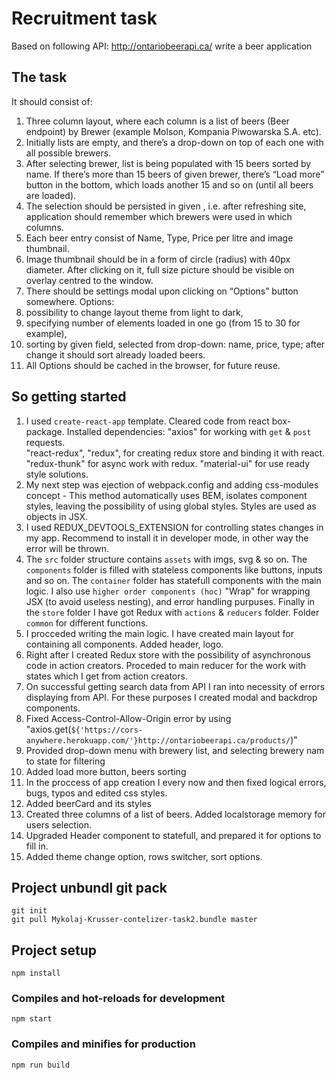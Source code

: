 # Recruitment task

Based on following API: http://ontariobeerapi.ca/ write a beer application

## The task

It should consist of:

1. Three column layout, where each column is a list of beers (Beer endpoint) by Brewer (example Molson, Kompania Piwowarska S.A. etc).
2. Initially lists are empty, and there’s a drop-down on top of each one with all possible brewers.
3. After selecting brewer, list is being populated with 15 beers sorted by name. If there’s more than 15 beers of given brewer, there’s “Load more” button in the bottom, which loads another 15 and so on (until all beers are loaded).
4. The selection should be persisted in given , i.e. after refreshing site, application should remember which brewers were used in which columns.
5. Each beer entry consist of Name, Type,  Price per litre and image thumbnail.
6. Image thumbnail should be in a form of circle (radius) with 40px diameter. After clicking on it, full size picture should be visible on overlay centred to the window.
7. There should be settings modal upon clicking on “Options” button somewhere. Options:
1. possibility to change layout theme from light to dark,
2. specifying number of elements loaded in one go (from 15 to 30 for example),
3. sorting by given field, selected from drop-down: name, price, type; after change it should sort already loaded beers.
8. All Options should be cached in the browser, for future reuse.

## So getting started

1. I used `create-react-app` template. Cleared code from react box-package.
Installed dependencies: 
    "axios" for working with `get` & `post` requests.  
    "react-redux",  "redux",  for creating redux store and binding it with react. 
    "redux-thunk" for async work with redux.
    "material-ui"  for use ready style solutions.
2. My next step was ejection of webpack.config and adding css-modules concept - This method automatically uses BEM, isolates component styles, leaving the possibility of using global styles. Styles are used as objects in JSX.
3. I used REDUX_DEVTOOLS_EXTENSION for controlling states changes in my app. Recommend to install it in developer mode, in other way the error will be thrown.
4. The `src` folder structure contains `assets` with imgs, svg & so on. The `components` folder is filled with stateless components like buttons, inputs and so on. The `container` folder has statefull components with the main logic. I also use `higher order components (hoc)` "Wrap" for wrapping JSX (to avoid useless nesting), and error handling purpuses. Finally in the `store` folder I have got Redux with `actions` & `reducers` folder. Folder `common` for different functions. 
5. I procceded writing the main logic. I have created main layout for containing all components. Added header, logo.
6. Right after I created Redux store with the possibility of asynchronous code in action creators. Proceded to main reducer for the work with states which I get from action creators.
7. On successful getting search data from API I ran into necessity of errors displaying from API. For these purposes I created modal and backdrop components.
8. Fixed Access-Control-Allow-Origin error by using "axios.get(`${'https://cors-anywhere.herokuapp.com/'}http://ontariobeerapi.ca/products/`)"
9. Provided drop-down menu with brewery list, and selecting brewery nam to state for filtering
10. Added load more button, beers sorting
11. In the proccess of app creation I every now and then fixed logical errors, bugs, typos and edited css styles.
12. Added beerCard and its styles
13. Created three columns of a list of beers. Added localstorage memory for users selection.
14. Upgraded Header component to statefull, and prepared it for options to fill in.
15. Added theme change option, rows switcher, sort options.

## Project unbundl git pack
```
git init
git pull Mykolaj-Krusser-contelizer-task2.bundle master
```

## Project setup
```
npm install
```

### Compiles and hot-reloads for development
```
npm start
```

### Compiles and minifies for production
```
npm run build
```
